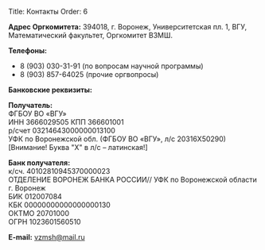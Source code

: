 Title: Контакты
Order: 6

**Адрес Оргкомитета:** 394018, г. Воронеж, Университетская пл. 1, ВГУ, Математический факультет, Оргкомитет ВЗМШ.

**Телефоны:**

* 8 (903) 030-31-91 (по вопросам научной программы)
* 8 (903) 857-64025 (прочие оргвопросы)

**Банковские реквизиты:**

**Получатель:**  
ФГБОУ ВО «ВГУ»  
ИНН 3666029505 КПП 366601001  
р/счет 03214643000000013100  
УФК по Воронежской обл. (ФГБОУ ВО «ВГУ», л/с 20316Х50290)  
[Внимание! Буква "X" в л/с – латинская!]

**Банк получателя:**  
к/сч. 40102810945370000023  
ОТДЕЛЕНИЕ ВОРОНЕЖ БАНКА РОССИИ// УФК по Воронежской области г. Воронеж  
БИК 012007084  
КБК 00000000000000000130  
ОКТМО 20701000  
ОГРН 1023601560510  

**E-mail:** [vzmsh@mail.ru](mailto:vzmsh@mail.ru)
